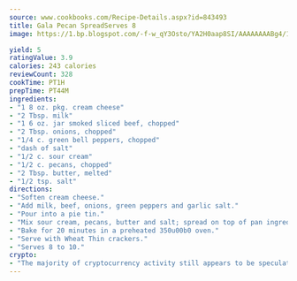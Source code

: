 ```yaml
---
source: www.cookbooks.com/Recipe-Details.aspx?id=843493
title: Gala Pecan SpreadServes 8  
image: https://1.bp.blogspot.com/-f-w_qY3Osto/YA2H0aap8SI/AAAAAAAABg4/17myAO5s9b8JksYvWDXpYkaDlcY0g6k_gCLcBGAsYHQ/s296/3.png

yield: 5
ratingValue: 3.9
calories: 243 calories
reviewCount: 328
cookTime: PT1H
prepTime: PT44M
ingredients:
- "1 8 oz. pkg. cream cheese"
- "2 Tbsp. milk"
- "1 6 oz. jar smoked sliced beef, chopped"
- "2 Tbsp. onions, chopped"
- "1/4 c. green bell peppers, chopped"
- "dash of salt"
- "1/2 c. sour cream"
- "1/2 c. pecans, chopped"
- "2 Tbsp. butter, melted"
- "1/2 tsp. salt"
directions:
- "Soften cream cheese."
- "Add milk, beef, onions, green peppers and garlic salt."
- "Pour into a pie tin."
- "Mix sour cream, pecans, butter and salt; spread on top of pan ingredients."
- "Bake for 20 minutes in a preheated 350u00b0 oven."
- "Serve with Wheat Thin crackers."
- "Serves 8 to 10."
crypto:
- "The majority of cryptocurrency activity still appears to be speculative."
---
```

